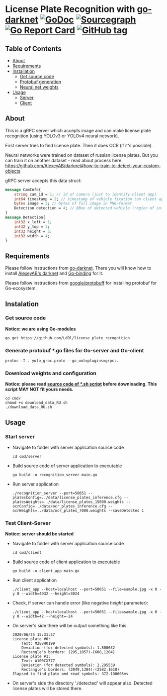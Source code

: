 # License Plate Recognition with [go-darknet](https://github.com/LdDl/go-darknet) [![GoDoc](https://godoc.org/github.com/golang/gddo?status.svg)](https://godoc.org/github.com/LdDl/license_plate_recognition) [![Sourcegraph](https://sourcegraph.com/github.com/LdDl/license_plate_recognition/-/badge.svg)](https://sourcegraph.com/github.com/LdDl/license_plate_recognition?badge) [![Go Report Card](https://goreportcard.com/badge/github.com/LdDl/license_plate_recognition)](https://goreportcard.com/report/github.com/LdDl/license_plate_recognition) [![GitHub tag](https://img.shields.io/github/tag/LdDl/license_plate_recognition.svg)](https://github.com/LdDl/license_plate_recognition/releases)

## Table of Contents

- [About](#about)
- [Requirements](#requirements)
- [Installation](#installation)
    - [Get source code](#get-source-code)
    - [Protobuf generation](#generate-protobuf-*.go-files-for-Go-server-and-Go-client)
    - [Neural net weights](#download-weights-and-configuration)
- [Usage](#usage)
    - [Server](#start-server)
    - [Client](#test-client-server)


## About
This is a gRPC server which accepts image and can make license plate recognition (using YOLOv3 or YOLOv4 neural network).

First server tries to find license plate. Then it does OCR (if it's possible).

Neural networks were trained on dataset of russian license plates. But you can train it on another dataset - read about process here https://github.com/AlexeyAB/darknet#how-to-train-to-detect-your-custom-objects


gRPC server accepts this data struct:
```protobuf
message CamInfo{
    string cam_id = 1; // id of camera (just to identify client app)
    int64 timestamp = 2; // timestamp of vehicle fixation (on client app)
    bytes image = 3; // bytes of full image in PNG-format
    Detection detection = 4; // BBox of detected vehicle (region of interest where License Plate Recognition is needed)
}
message Detection{
    int32 x_left = 1;
    int32 y_top = 2;
    int32 height = 3;
    int32 width = 4;
}
```

## Requirements
Please follow instructions from [go-darknet](https://github.com/LdDl/go-darknet#go-darknet-go-bindings-for-darknet). There you will know how to install [AlexeyAB's darknet](https://github.com/AlexeyAB/darknet) and [Go-binding](https://github.com/LdDl/go-darknet) for it.

Please follow instructions from [google/protobuff](https://github.com/golang/protobuf) for installing protobuf for Go-ecosystem.

## Instalation

### Get source code
**Notice: we are using Go-modules**
```shell
go get https://github.com/LdDl/license_plate_recognition
```

### Generate protobuf *.go files for Go-server and Go-client
```shell
protoc -I . yolo_grpc.proto --go_out=plugins=grpc:.
```

### Download weights and configuration
**Notice: please read [source code of *.sh script](cmd/download_data_RU.sh) before downloading. This script MAY NOT fit yours needs.**
```shell
cd cmd/
chmod +x download_data_RU.sh
./download_data_RU.sh
```

## Usage
### Start server
* Navigate to folder with server application source code
    ```shell
    cd cmd/server
    ```
* Build source code of server application to executable
    ```shell
    go build -o recognition_server main.go
    ```
* Run server application
    ```shell
    ./recognition_server --port=50051 --platesConfig=../data/license_plates_inference.cfg --platesWeights=../data/license_plates_15000.weights --ocrConfig=../data/ocr_plates_inference.cfg --ocrWeights=../data/ocr_plates_7000.weights --saveDetected 1
    ```

### Test Client-Server
**Notice: server should be started**
* Navigate to folder with server application source code
    ```shell
    cd cmd/client
    ```
* Build source code of client application to executable
    ```shell
    go build -o client_app main.go
    ```
* Run client application
    ```shell
    ./client_app --host=localhost --port=50051 --file=sample.jpg -x 0 -y 0 --width=4032 --height=3024
    ```

* Check, if server can handle error (like negative _height_ parameter):
    ```shell
    ./client_app --host=localhost --port=50051 --file=sample.jpg -x 0 -y 0 --width=42 --height=-24
    ```

* On server's side there will be output something like this:
    ```shell
    2020/06/25 15:31:57
    License plate #0:
        Text: M288HO199
        Deviation (for detected symbols): 1.808632
        Rectangle's borders: (295,1057)-(608,1204)
    License plate #1:
        Text: A100CX777
        Deviation (for detected symbols): 2.295539
        Rectangle's borders: (2049,1384)-(2582,1618)
    Elapsed to find plate and read symbols: 372.108605ms
    ```
* On server's side the directory './detected' will appear also. Detected license plates will be stored there.

